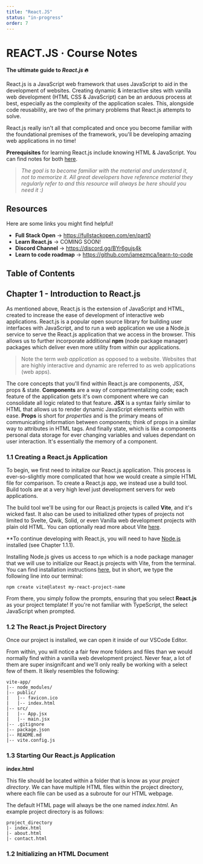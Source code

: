 ```yaml
---
title: "React.JS"
status: "in-progress"
order: 7
---
```


# REACT.JS · Course Notes

#### The ultimate guide to *React.js* 🔥

React.js is a JavaScript web framework that uses JavaScript to aid in the development of websites. Creating dynamic & interactive sites with vanilla web development (HTML CSS & JavaScript) can be an arduous process at best, especially as the complexity of the application scales. This, alongside code reusability, are two of the primary problems that React.js attempts to solve. 

React.js really isn't all that complicated and once you become familiar with the foundational premises of the framework, you'll be developing amazing web applications in no time!

**Prerequisites** for learning React.js include knowing HTML & JavaScript. You can find notes for both [here](/course%20notes).

> *The goal is to become familiar with the material and understand it, not to memorize it. All great developers have reference material they regularly refer to and this resource will always be here should you need it :)*

## Resources

Here are some links you might find helpful!

* **Full Stack Open** -> https://fullstackopen.com/en/part0
* **Learn React.js** -> COMING SOON!
* **Discord Channel** -> https://discord.gg/BYr6gujs4k
* **Learn to code roadmap** -> https://github.com/jamezmca/learn-to-code

## Table of Contents

## Chapter 1 - Introduction to React.js

As mentioned above, React.js is the extension of JavaScript and HTML, created to increase the ease of development of interactive web applications. React.js is a popular open source library for building user interfaces with JavaScript, and to run a web application we use a Node.js service to serve the React.js application that we access in the browser. This allows us to further incorporate additional **npm** (node package manager) packages which deliver even more utility from within our applications.

> Note the term *web application* as opposed to a website. Websites that are highly interactive and dynamic are referred to as web applications (web apps).

The core concepts that you'll find within React.js are components, JSX, props & state. **Components** are a way of compartmentalizing code; each feature of the application gets it's own component where we can consolidate all logic related to that feature. **JSX** is a syntax fairly similar to HTML that allows us to render dynamic JavaScript elements within with ease. **Props** is short for *properties* and is the primary means of communicating information between components; think of props in a similar way to attributes in HTML tags. And finally state, which is like a components personal data storage for ever changing variables and values dependant on user interaction. It's essentially the memory of a component.

### 1.1 Creating a React.js Application

To begin, we first need to initalize our React.js application. This process is ever-so-slightly more complicated that how we would create a simple HTML file for comparison. To create a React.js app, we instead use a build tool. Build tools are at a very high level just development servers for web applications.

The build tool we'll be using for our React.js projects is called **Vite**, and it's wicked fast. It also can be used to initialized other types of projects not limited to Svelte, Qwik, Solid, or even Vanilla web development projects with plain old HTML. You can optionally read more about Vite [here](https://vitejs.dev/guide/).

**To continue developing with React.js, you will need to have [Node.js](/course%20notes/javascript.md) installed (see Chapter 1.1.1). 

Installing Node.js gives us access to `npm` which is a node package manager that we will use to initialize our React.js projects with Vite, from the terminal. You can find installation instructions [here](https://vitejs.dev/guide/), but in short, we type the following line into our terminal:

`npm create vite@latest my-react-project-name`

From there, you simply follow the prompts, ensuring that you select **React.js** as your project template! If you're not familiar with TypeScript, the select JavaScript when prompted.

### 1.2 The React.js Project Directory

Once our project is installed, we can open it inside of our VSCode Editor. 

From within, you will notice a fair few more folders and files than we would normally find within a vanilla web development project. Never fear, a lot of them are super insignifcant and we'll only really be working with a select few of them. It likely resembles the following:

```
vite-app/
|-- node_modules/
|-- public/
|   |-- favicon.ico
|   |-- index.html
|-- src/
|   |-- App.jsx
|   |-- main.jsx
|-- .gitignore
|-- package.json
|-- README.md
|-- vite.config.js
```

### 1.3 Starting Our React.js Application

**index.html**

This file should be located within a folder that is know as your *project directory*. We can have multiple HTML files within the project directory, where each file can be used as a subroute for our HTML webpage. 

The default HTML page will always be the one named *index.html*. An example project directory is as follows:

```
project_directory
|- index.html
|- about.html
|- contact.html
```

### 1.2 Initializing an HTML Document